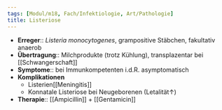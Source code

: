 ```yaml
---
tags: [Modul/m18, Fach/Infektiologie, Art/Pathologie]
title: Listeriose
---
```

- **Erreger**:: *Listeria monocytogenes*, grampositive Stäbchen, fakultativ anaerob
- **Übertragung**:: Milchprodukte (trotz Kühlung), transplazentar bei [[Schwangerschaft]]
- **Symptome**:: bei Immunkompetenten i.d.R. asymptomatisch
- **Komplikationen**
	- Listerien[[Meningitis]]
	- Konnatale Listeriose bei Neugeborenen (Letalität↑)
- **Therapie**:: [[Ampicillin]] + [[Gentamicin]]